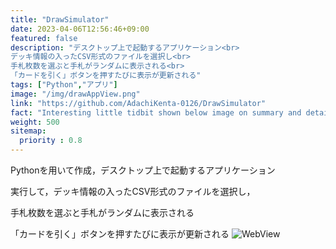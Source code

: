 ```yaml
---
title: "DrawSimulator"
date: 2023-04-06T12:56:46+09:00
featured: false
description: "デスクトップ上で起動するアプリケーション<br>
デッキ情報の入ったCSV形式のファイルを選択し<br>
手札枚数を選ぶと手札がランダムに表示される<br>
「カードを引く」ボタンを押すたびに表示が更新される"
tags: ["Python","アプリ"]
image: "/img/drawAppView.png"
link: "https://github.com/AdachiKenta-0126/DrawSimulator"
fact: "Interesting little tidbit shown below image on summary and detail page"
weight: 500
sitemap:
  priority : 0.8
---
```

Pythonを用いて作成，デスクトップ上で起動するアプリケーション

実行して，デッキ情報の入ったCSV形式のファイルを選択し，

手札枚数を選ぶと手札がランダムに表示される

「カードを引く」ボタンを押すたびに表示が更新される
![WebView](/img/drawAppView.png)
